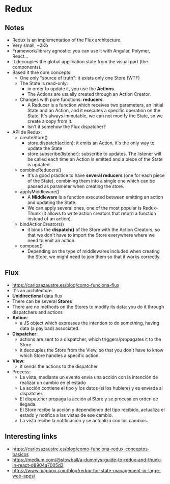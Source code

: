 # Redux

## Notes
* Redux is an implementation of the Flux architecture.
* Very small, ~2Kb
* Framework/library agnostic: you can use it with Angular, Polymer, React...
* It decouples the global application state from the visual part (the components).
* Based it thre core concepts:
    * One only "source of truth": it exists only one Store (WTF)
    * The State is read-only:
        * in order to update it, you use the **Actions**.
        * The Actions are usually created through an Action Creator.
    * Changes with pure functions: **reducers**.
        * A Reducer is a function which receives two parameters, an initial State and an Action, and it executes a specific operation on the State. It's always immutable, we can not modify the State, so we create a copy from it.
        * Isn't it somehow the Flux dispatcher?
* API de Redux:
    * createStore()
        * store.dispatch(action): it emits an Action, it's the only way to update the State
        * store.subscribe(listener): subscribe to updates. The listener will be called each time an Action is emitted and a piece of the State is updated.
    * combineReducers()
        * It's a good practice to have **several reducers** (one for each piece of the State), combining them into a single one which can be passed as parameter when creating the store.
    * applyMiddleware()
        * A **Middleware** is a function executed between emitting an action and updating the State.
        * We can apply several ones, one of the most popular is Redux-Thunk (it allows to write action creators that return a function instead of an action).
    * bindActionCreators()
        * it binds the **dispatch()** of the Store with the Action Creators, so that we don't have to import the Store everywhere where we need to emit an action.
    * compose()
        * Depending on the type of middlewares included when creating the Store, we might need to join them so that it works correctly.



## Flux
* https://carlosazaustre.es/blog/como-funciona-flux
* It's an architecture
* **Unidirectional** data flux
* There can be several **Stores**
* There are no methods on the Stores to modify its data: you do it through dispatchers and actions
* **Action**:
    * a JS object which expresses the intention to do something, having data (a payload) associated.
* **Dispatcher**:
    * actions are sent to a dispatcher, which triggers/propagates it to the Store
    * it decouples the Store from the View, so that you don't have to know which Store handles a specific action.
* **View**:
    * it sends the actions to the dispatcher
* Process:
    * La vista, mediante un evento envía una acción con la intención de realizar un cambio en el estado
    * La acción contiene el tipo y los datos (si los hubiere) y es enviada al dispatcher.
    * El dispatcher propaga la acción al Store y se procesa en orden de llegada.
    * El Store recibe la acción y dependiendo del tipo recibido, actualiza el estado y notifica a las vistas de ese cambio.
    * La vista recibe la notificación y se actualiza con los cambios.


## Interesting links
* https://carlosazaustre.es/blog/como-funciona-redux-conceptos-basicos
* https://medium.com/@stowball/a-dummys-guide-to-redux-and-thunk-in-react-d8904a7005d3
* https://www.mapbox.com/blog/redux-for-state-management-in-large-web-apps/

